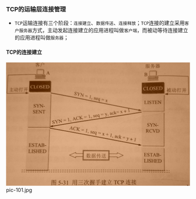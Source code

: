 ### TCP的运输层连接管理
+ `TCP`运输连接有三个阶段：`连接建立`、`数据传送`、`连接释放`；`TCP`连接的建立采用`客户服务器`方式，主动发起连接建立的应用进程叫做`客户端`，而被动等待连接建立的应用进程叫做`服务器`；
#### TCP的连接建立
![image](https://github.com/ningbaoqi/ComputerNetWork/blob/master/gif/pic-101.jpg)   pic-101.jpg
